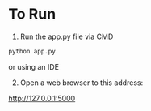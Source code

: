 # To Run

1) Run the app.py file via CMD 

```bash
python app.py
```
or using an IDE

2) Open a web browser to this address: 

http://127.0.0.1:5000 
